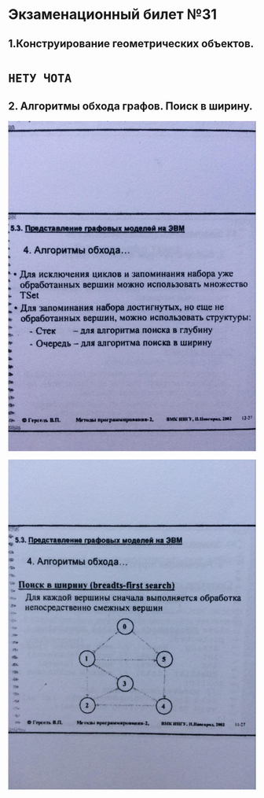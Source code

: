 # Экзаменационный билет №31

## 1.Конструирование геометрических объектов.

# `НЕТУ ЧОТА`

## 2. Алгоритмы обхода графов. Поиск в ширину.

![](../pictures/ticket31-1.jpg)

![](../pictures/ticket31-2.jpg)
